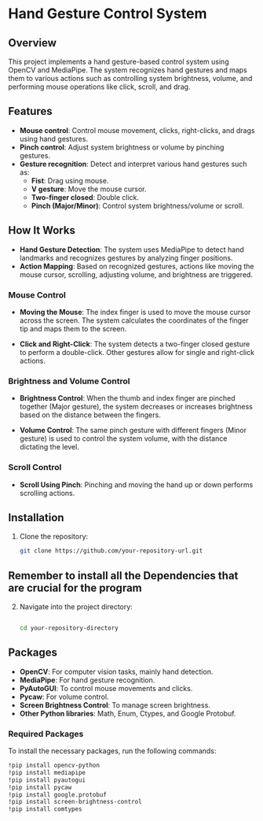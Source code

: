 # Hand Gesture Control System

## Overview

This project implements a hand gesture-based control system using OpenCV and MediaPipe. The system recognizes hand gestures and maps them to various actions such as controlling system brightness, volume, and performing mouse operations like click, scroll, and drag.

## Features

- **Mouse control**: Control mouse movement, clicks, right-clicks, and drags using hand gestures.
- **Pinch control**: Adjust system brightness or volume by pinching gestures.
- **Gesture recognition**: Detect and interpret various hand gestures such as:
  - **Fist**: Drag using mouse.
  - **V gesture**: Move the mouse cursor.
  - **Two-finger closed**: Double click.
  - **Pinch (Major/Minor)**: Control system brightness/volume or scroll.

## How It Works

- **Hand Gesture Detection**: The system uses MediaPipe to detect hand landmarks and recognizes gestures by analyzing finger positions.
- **Action Mapping**: Based on recognized gestures, actions like moving the mouse cursor, scrolling, adjusting volume, and brightness are triggered.

### Mouse Control

- **Moving the Mouse**: The index finger is used to move the mouse cursor across the screen. The system calculates the coordinates of the finger tip and maps them to the screen.
  
- **Click and Right-Click**: The system detects a two-finger closed gesture to perform a double-click. Other gestures allow for single and right-click actions.

### Brightness and Volume Control

- **Brightness Control**: When the thumb and index finger are pinched together (Major gesture), the system decreases or increases brightness based on the distance between the fingers.
  
- **Volume Control**: The same pinch gesture with different fingers (Minor gesture) is used to control the system volume, with the distance dictating the level.

### Scroll Control

- **Scroll Using Pinch**: Pinching and moving the hand up or down performs scrolling actions.

## Installation



1. Clone the repository:
   ```bash
   git clone https://github.com/your-repository-url.git
   
## Remember to install all the Dependencies that are crucial for the program

2. Navigate into the project directory:

    ```bash

    cd your-repository-directory

## Packages

- **OpenCV**: For computer vision tasks, mainly hand detection.
- **MediaPipe**: For hand gesture recognition.
- **PyAutoGUI**: To control mouse movements and clicks.
- **Pycaw**: For volume control.
- **Screen Brightness Control**: To manage screen brightness.
- **Other Python libraries**: Math, Enum, Ctypes, and Google Protobuf.

###  Required Packages
To install the necessary packages, run the following commands:

```bash
!pip install opencv-python
!pip install mediapipe
!pip install pyautogui
!pip install pycaw
!pip install google.protobuf
!pip install screen-brightness-control
!pip install comtypes






